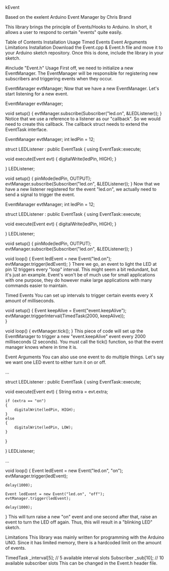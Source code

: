 kEvent

Based on the exelent Arduino Event Manager by Chris Brand


This library brings the principle of Events/Hooks to Arduino. In short, it allows a user to respond to certain "events" quite easily.

Table of Contents
Installation
Usage
Timed Events
Event Arguments
Limitations
Installation
Download the Event.cpp & Event.h file and move it to your Arduino sketch repository. Once this is done, include the library in your sketch.

#include "Event.h"
Usage
First off, we need to initialize a new EventManager. The EventManager will be responsible for registering new subscribers and triggering events when they occur.

EventManager evtManager;
Now that we have a new EventManager. Let's start listening for a new event.

EventManager evtManager;

void setup() 
{
    evtManager.subscribe(Subscriber("led.on", &LEDListener));
}
Notice that we use a reference to a listener as our "callback". So we would need to create this callback. The callback struct needs to extend the EventTask interface.

EventManager evtManager;
int ledPin = 12;

struct LEDListener : public EventTask
{
  using EventTask::execute;
  
  void execute(Event evt)
  {
    digitalWrite(ledPin, HIGH);
  }

} LEDListener;

void setup() 
{
    pinMode(ledPin, OUTPUT);
    evtManager.subscribe(Subscriber("led.on", &LEDListener));
}
Now that we have a new listener registered for the event "led.on", we actually need to send a signal to trigger the event.

EventManager evtManager;
int ledPin = 12;

struct LEDListener : public EventTask
{
  using EventTask::execute;
  
  void execute(Event evt)
  {
    digitalWrite(ledPin, HIGH);
  }

} LEDListener;

void setup() 
{
    pinMode(ledPin, OUTPUT);
    evtManager.subscribe(Subscriber("led.on", &LEDListener));
}

void loop()
{
    Event ledEvent = new Event("led.on");
    evtManager.trigger(ledEvent);
}
There we go, an event to light the LED at pin 12 triggers every "loop" interval. This might seem a bit redundant, but it's just an example. Event's won't be of much use for small applications with one purpose, they do however make large applications with many commands easier to maintain.

Timed Events
You can set up intervals to trigger certain events every X amount of milliseconds.

void setup()
{
    Event keepAlive = Event("event.keepAlive");
  evtManager.triggerInterval(TimedTask(2000, keepAlive));  
}

void loop()
{
  evtManager.tick();
}
This piece of code will set up the EventManager to trigger a new "event.keepAlive" event every 2000 milliseconds (2 seconds). You must call the tick() function, so that the event manager knows where in time it is.

Event Arguments
You can also use one event to do multiple things. Let's say we want one LED event to either turn it on or off.

...


struct LEDListener : public EventTask
{
  using EventTask::execute;
  
  void execute(Event evt)
  {
    String extra = evt.extra;

    if (extra == "on")
    {
        digitalWrite(ledPin, HIGH);
    }
    else
    {
        digitalWrite(ledPin, LOW);
    }
  }

} LEDListener;

...

void loop()
{
    Event ledEvent = new Event("led.on", "on");
    evtManager.trigger(ledEvent);

    delay(1000);

    Event ledEvent = new Event("led.on", "off");
    evtManager.trigger(ledEvent);

    delay(1000);
}
This will turn raise a new "on" event and one second after that, raise an event to turn the LED off again. Thus, this will result in a "blinking LED" sketch.

Limitations
This library was mainly written for programming with the Arduino UNO. Since it has limited memory, there is a hardcoded limit on the amount of events.

TimedTask _interval[5]; // 5 available interval slots
Subscriber _sub[10]; // 10 available subscriber slots
This can be changed in the Event.h header file.
